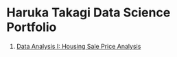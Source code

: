 # Haruka Takagi Data Science Portfolio

1. [Data Analysis I: Housing Sale Price Analysis](https://github.com/haruka-takagi-datascience/data_analysis_I/blob/main/README.md)

